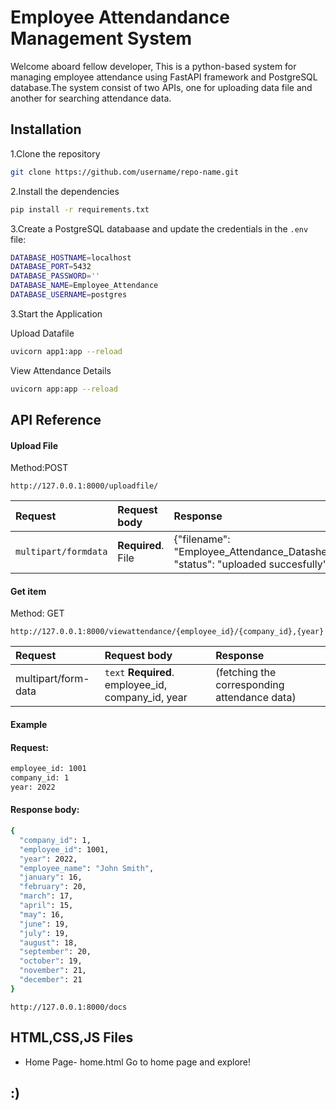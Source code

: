
# Employee Attendandance Management System


Welcome aboard fellow developer, This is a python-based system for managing employee attendance using FastAPI framework and PostgreSQL database.The system consist of two APIs, one for uploading data file and another for searching attendance data.



## Installation

1.Clone the repository
```bash
git clone https://github.com/username/repo-name.git
```
2.Install the dependencies

```bash 
pip install -r requirements.txt
```
3.Create a PostgreSQL databaase and update the credentials in the `.env` file:
  
  ```bash
  DATABASE_HOSTNAME=localhost
DATABASE_PORT=5432
DATABASE_PASSWORD=''
DATABASE_NAME=Employee_Attendance
DATABASE_USERNAME=postgres
```

3.Start the Application

Upload Datafile

```bash
uvicorn app1:app --reload
```

View Attendance Details
```bash
uvicorn app:app --reload
```







## API Reference

#### Upload File



  Method:POST

```http://127.0.0.1:8000/uploadfile/
http://127.0.0.1:8000/uploadfile/
```

| Request | Request body     | Response               |
| :-------- | :------- | :------------------------- |
| `multipart/formdata` |**Required**. File  |{"filename": "Employee_Attendance_Datasheet.csv", "status": "uploaded succesfully"}                   |

#### Get item

Method: GET

```http://127.0.0.1:8000/viewattendance/{employee_id}/{company_id},{year}
http://127.0.0.1:8000/viewattendance/{employee_id}/{company_id},{year}
```

| Request | Request body     | Response                      |
| :-------- | :------- | :-------------------------------- |
| multipart/form-data      | `text`  **Required**. employee_id, company_id, year | (fetching the corresponding attendance data) |

#### Example
#### Request:
```bash
employee_id: 1001
company_id: 1
year: 2022
```
#### Response body:
```bash
{
  "company_id": 1,
  "employee_id": 1001,
  "year": 2022,
  "employee_name": "John Smith",
  "january": 16,
  "february": 20,
  "march": 17,
  "april": 15,
  "may": 16,
  "june": 19,
  "july": 19,
  "august": 18,
  "september": 20,
  "october": 19,
  "november": 21,
  "december": 21
}
```
```http://127.0.0.1:8000/docs```


## HTML,CSS,JS Files

 - Home Page- home.html
Go to home page and explore!
## :)

